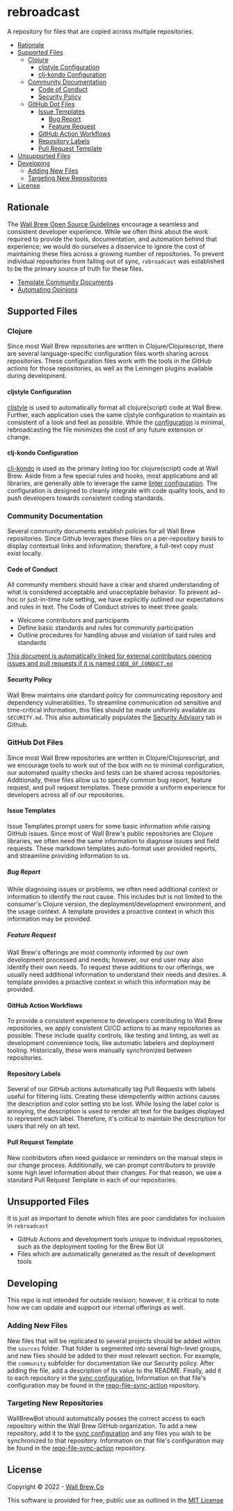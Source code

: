 # rebroadcast

A repository for files that are copied across multiple repositories.

<!-- START doctoc generated TOC please keep comment here to allow auto update -->
<!-- DON'T EDIT THIS SECTION, INSTEAD RE-RUN doctoc TO UPDATE -->

- [Rationale](#rationale)
- [Supported Files](#supported-files)
  - [Clojure](#clojure)
    - [cljstyle Configuration](#cljstyle-configuration)
    - [clj-kondo Configuration](#clj-kondo-configuration)
  - [Community Documentation](#community-documentation)
    - [Code of Conduct](#code-of-conduct)
    - [Security Policy](#security-policy)
  - [GitHub Dot Files](#github-dot-files)
    - [Issue Templates](#issue-templates)
      - [Bug Report](#bug-report)
      - [Feature Request](#feature-request)
    - [GitHub Action Workflows](#github-action-workflows)
    - [Repository Labels](#repository-labels)
    - [Pull Request Template](#pull-request-template)
- [Unsupported Files](#unsupported-files)
- [Developing](#developing)
  - [Adding New Files](#adding-new-files)
  - [Targeting New Repositories](#targeting-new-repositories)
- [License](#license)

<!-- END doctoc generated TOC please keep comment here to allow auto update -->

## Rationale

The [Wall Brew Open Source Guidelines](https://github.com/Wall-Brew-Co/open-source) encourage a seamless and consistent developer experience.
While we often think about the work required to provide the tools, documentation, and automation behind that experience; we would do ourselves a disservice to ignore the cost of maintaining these files across a growing number of repositories.
To prevent individual repositories from falling out of sync, `rebroadcast` was established to be the primary source of truth for these files.

- [Template Community Documents](https://github.com/Wall-Brew-Co/open-source#template-community-documents)
- [Automating Opinions](https://github.com/Wall-Brew-Co/open-source#automating-opinions)

## Supported Files

### Clojure

Since most Wall Brew repositories are written in Clojure/Clojurescript, there are several language-specific configuration files worth sharing across repositories.
These configuration files work with the tools in the GitHub actions for those repositories, as well as the Leiningen plugins available during development.

#### cljstyle Configuration

[cljstyle](https://github.com/greglook/cljstyle) is used to automatically format all clojure(script) code at Wall Brew.
Further, each application uses the same cljstyle configuration to maintain as consistent of a look and feel as possible.
While the [configuration](./sources/clojure/.cljstyle) is minimal, rebroadcasting the file minimizes the cost of any future extension or change.

#### clj-kondo Configuration

[clj-kondo](https://github.com/clj-kondo/clj-kondo) is used as the primary linting too for clojure(script) code at Wall Brew.
Aside from a few special rules and hooks, most applications and all libraries, are generally able to leverage the same [linter configuration](./sources/clojure/config.edn).
The configuration is designed to cleanly integrate with code quality tools, and to push developers towards consistent coding standards.

### Community Documentation

Several community documents establish policies for all Wall Brew repositories.
Since Github leverages these files on a per-repository basis to display contextual links and information; therefore, a full-text copy must exist locally.

#### Code of Conduct

All community members should have a clear and shared understanding of what is considered acceptable and unacceptable behavior.
To prevent ad-hoc or just-in-time rule setting, we have explicitly outlined our expectations and rules in text.
The Code of Conduct strives to meet three goals:

- Welcome contributors and participants
- Define basic standards and rules for community participation
- Outline procedures for handling abuse and violation of said rules and standards

[This document is automatically linked for external contributors opening issues and pull requests if it is named `CODE_OF_CONDUCT.md`](https://docs.github.com/en/communities/setting-up-your-project-for-healthy-contributions/adding-a-code-of-conduct-to-your-project)

#### Security Policy

Wall Brew maintains one standard policy for communicating repository and dependency vulnerabilities.
To streamline communication od sensitive and time-critical information, this files should be made uniformly available as `SECURITY.md`.
This also automatically populates the [Security Advisory](https://docs.github.com/en/code-security/getting-started/adding-a-security-policy-to-your-repository) tab in Github.

### GitHub Dot Files

Since most Wall Brew repositories are written in Clojure/Clojurescript, and we encourage tools to work out of the box with no to minimal configuration, our automated quality checks and tests can be shared across repositories.
Additionally, these files allow us to specify common bug report, feature request, and pull request templates.
These provide a uniform experience for developers across all of our repositories.

#### Issue Templates

Issue Templates prompt users for some basic information while raising GitHub issues.
Since most of Wall Brew's public repositories are Clojure libraries, we often need the same information to diagnose issues and field requests.
These markdown templates auto-format user provided reports, and streamline providing information to us.

##### Bug Report

While diagnosing issues or problems, we often need additional context or information to identify the root cause.
This includes but is not limited to the consumer's Clojure version, the deployment/development environment, and the usage context.
A template provides a proactive context in which this information may be provided.

##### Feature Request

Wall Brew's offerings are most commonly informed by our own development processed and needs; however, our end user may also identify their own needs.
To request these additions to our offerings, we usually need additional information to understand their needs and desires.
A template provides a proactive context in which this information may be provided.

#### GitHub Action Workflows

To provide a consistent experience to developers contributing to Wall Brew repositories, we apply consistent CI/CD actions to as many repositories as possible.
These include quality controls, like testing and linting, as well as development convenience tools, like automatic labelers and deployment tooling.
Historically, these were manually synchronized between repositories.

#### Repository Labels

Several of our GitHub actions automatically tag Pull Requests with labels useful for filtering lists.
Creating these idempotently within actions causes the description and color setting sto be lost.
While losing the label color is annoying, the description is used to render alt text for the badges displayed to represent each label.
Therefore, it's critical to maintain the description for users that rely on alt text.

#### Pull Request Template

New contributors often need guidance or reminders on the manual steps in our change process.
Additionally, we can prompt contributors to provide some high level information about their changes.
For that reason, we use a standard Pull Request Template in each of our repositories.

## Unsupported Files

It is just as important to denote which files are poor candidates for inclusion in `rebroadcast`

- GitHub Actions and development tools unique to individual repositories, such as the deployment tooling for the Brew Bot UI
- Files which are automatically generated as the result of development tools

## Developing

This repo is not intended for outside revision; however, it is critical to note how we can update and support our internal offerings as well.

### Adding New Files

New files that will be replicated to several projects should be added within the `sources` folder.
That folder is segmented into several high-level groups, and new files should be added to their most relevant section.
For example, the `community` subfolder for documentation like our Security policy.
After adding the file, add a description of its value to the README.
Finally, add it to each repository in the [sync configuration.](.github/sync.yml)
Information on that file's configuration may be found in the [repo-file-sync-action](https://github.com/BetaHuhn/repo-file-sync-action) repository.

### Targeting New Repositories

WallBrewBot should automatically posses the correct access to each repository within the Wall Brew GitHub organization.
To add a new repository, add it to the [sync configuration](.github/sync.yml) and any files you wish to be synchronized to that repository.
Information on that file's configuration may be found in the [repo-file-sync-action](https://github.com/BetaHuhn/repo-file-sync-action) repository.

## License

Copyright © 2022 - [Wall Brew Co](https://wallbrew.com/)

This software is provided for free, public use as outlined in the [MIT License](https://github.com/Wall-Brew-Co/rebroadcast/blob/master/LICENSE)
